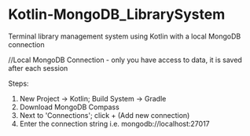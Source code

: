 # Kotlin-MongoDB_LibrarySystem
Terminal library management system using Kotlin with a local MongoDB connection

//Local MongoDB Connection - only you have access to data, it is saved after each session

Steps: 
1. New Project -> Kotlin; Build System -> Gradle
2. Download MongoDB Compass
3. Next to 'Connections'; click + (Add new connection)
4. Enter the connection string i.e. mongodb://localhost:27017